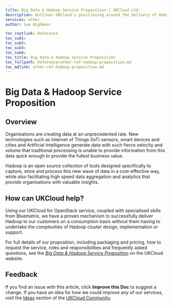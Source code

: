 ```yaml
---
title: Big Data & Hadoop Service Proposition | UKCloud Ltd
description: Outlines UKCloud's positioning around the delivery of Hadoop and Big Data solutions
services: other
author: Sue Highmoor

toc_rootlink: Reference
toc_sub1: 
toc_sub2:
toc_sub3:
toc_sub4:
toc_title: Big Data & Hadoop Service Proposition
toc_fullpath: Reference/other-ref-hadoop-proposition.md
toc_mdlink: other-ref-hadoop-proposition.md
---
```


# Big Data & Hadoop Service Proposition

## Overview

Organisations are creating data at an unprecedented rate. New technologies such as Internet of Things (IoT) sensors, smart devices and cities and Artificial Intelligence generate data with such fierce velocity and volume that traditional processing is unable to provide information from this data quick enough to provide the fullest business value.

Hadoop is an open source collection of tools designed specifically to capture, store and process this new wave of data in a cost-effective way, while also facilitating high speed data aggregation and analytics that provide organisations with valuable insights.

## How can UKCloud help?

Using our UKCloud for OpenStack service, coupled with specialised skills from Bluemetrix, we have a proven mechanism to successfully deliver Hadoop to our customers on a consumption basis without them having to undertake the complexities of Hadoop cluster design, implementation or support.

For full details of our proposition, including packaging and pricing, how to request the service, roles and responsibilities and frequently asked questions, see the [_Big Data & Hadoop Service Proposition_](https://ukcloud.com/wp-content/uploads/2019/02/ukc-svc-124-ukcloud-hadoop-proposition.pdf) on the UKCloud website.

## Feedback

If you find an issue with this article, click **Improve this Doc** to suggest a change. If you have an idea for how we could improve any of our services, visit the [Ideas](https://community.ukcloud.com/ideas) section of the [UKCloud Community](https://community.ukcloud.com).